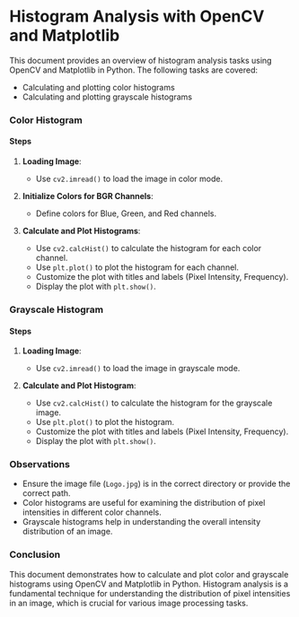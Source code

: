 # Histogram Analysis with OpenCV and Matplotlib

This document provides an overview of histogram analysis tasks using OpenCV and Matplotlib in Python. The following tasks are covered:
- Calculating and plotting color histograms
- Calculating and plotting grayscale histograms

### Color Histogram

#### Steps
1. **Loading Image**:
   - Use `cv2.imread()` to load the image in color mode.

2. **Initialize Colors for BGR Channels**:
   - Define colors for Blue, Green, and Red channels.

3. **Calculate and Plot Histograms**:
   - Use `cv2.calcHist()` to calculate the histogram for each color channel.
   - Use `plt.plot()` to plot the histogram for each channel.
   - Customize the plot with titles and labels (Pixel Intensity, Frequency).
   - Display the plot with `plt.show()`.

### Grayscale Histogram

#### Steps
1. **Loading Image**:
   - Use `cv2.imread()` to load the image in grayscale mode.

2. **Calculate and Plot Histogram**:
   - Use `cv2.calcHist()` to calculate the histogram for the grayscale image.
   - Use `plt.plot()` to plot the histogram.
   - Customize the plot with titles and labels (Pixel Intensity, Frequency).
   - Display the plot with `plt.show()`.

### Observations

- Ensure the image file (`Logo.jpg`) is in the correct directory or provide the correct path.
- Color histograms are useful for examining the distribution of pixel intensities in different color channels.
- Grayscale histograms help in understanding the overall intensity distribution of an image.

### Conclusion

This document demonstrates how to calculate and plot color and grayscale histograms using OpenCV and Matplotlib in Python. Histogram analysis is a fundamental technique for understanding the distribution of pixel intensities in an image, which is crucial for various image processing tasks.